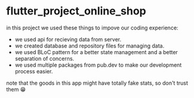 # flutter_project_online_shop

in this project we used these things to impove our coding experience:
 - we used api for recieving data from server.
 - we created database and repository files for managing data.
 - we used BLoC pattern for a better state management and a better separation of concerns.
 - we used multiple packages from pub.dev to make our development process easier.

note that the goods in this app might have totally fake stats, so don't trust them 😁
